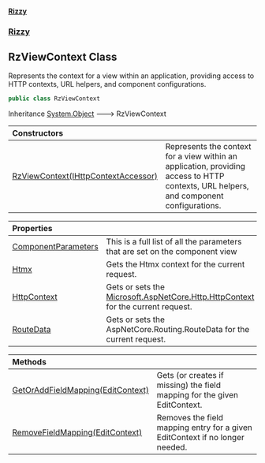#### [Rizzy](index 'index')
### [Rizzy](Rizzy 'Rizzy')

## RzViewContext Class

Represents the context for a view within an application, providing access to HTTP contexts, URL helpers, and component configurations.

```csharp
public class RzViewContext
```

Inheritance [System.Object](https://docs.microsoft.com/en-us/dotnet/api/System.Object 'System.Object') &#129106; RzViewContext

| Constructors | |
| :--- | :--- |
| [RzViewContext(IHttpContextAccessor)](Rizzy.RzViewContext.RzViewContext(Microsoft.AspNetCore.Http.IHttpContextAccessor) 'Rizzy.RzViewContext.RzViewContext(Microsoft.AspNetCore.Http.IHttpContextAccessor)') | Represents the context for a view within an application, providing access to HTTP contexts, URL helpers, and component configurations. |

| Properties | |
| :--- | :--- |
| [ComponentParameters](Rizzy.RzViewContext.ComponentParameters 'Rizzy.RzViewContext.ComponentParameters') | This is a full list of all the parameters that are set on the component view |
| [Htmx](Rizzy.RzViewContext.Htmx 'Rizzy.RzViewContext.Htmx') | Gets the Htmx context for the current request. |
| [HttpContext](Rizzy.RzViewContext.HttpContext 'Rizzy.RzViewContext.HttpContext') | Gets or sets the [Microsoft.AspNetCore.Http.HttpContext](https://docs.microsoft.com/en-us/dotnet/api/Microsoft.AspNetCore.Http.HttpContext 'Microsoft.AspNetCore.Http.HttpContext') for the current request. |
| [RouteData](Rizzy.RzViewContext.RouteData 'Rizzy.RzViewContext.RouteData') | Gets or sets the AspNetCore.Routing.RouteData for the current request. |

| Methods | |
| :--- | :--- |
| [GetOrAddFieldMapping(EditContext)](Rizzy.RzViewContext.GetOrAddFieldMapping(Microsoft.AspNetCore.Components.Forms.EditContext) 'Rizzy.RzViewContext.GetOrAddFieldMapping(Microsoft.AspNetCore.Components.Forms.EditContext)') | Gets (or creates if missing) the field mapping for the given EditContext. |
| [RemoveFieldMapping(EditContext)](Rizzy.RzViewContext.RemoveFieldMapping(Microsoft.AspNetCore.Components.Forms.EditContext) 'Rizzy.RzViewContext.RemoveFieldMapping(Microsoft.AspNetCore.Components.Forms.EditContext)') | Removes the field mapping entry for a given EditContext if no longer needed. |
